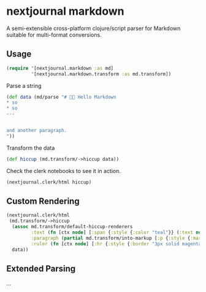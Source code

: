 # nextjournal markdown

A semi-extensible cross-platform clojure/script parser for Markdown suitable for multi-format conversions.

## Usage

```clojure
(require '[nextjournal.markdown :as md]
         '[nextjournal.markdown.transform :as md.transform])
```

Parse a string

```clojure
(def data (md/parse "# 👋🏻 Hello Markdown
* so
* so
---


and another paragraph.
"))
```

Transform the data

```clojure
(def hiccup (md.transform/->hiccup data))
```

Check the clerk notebooks to see it in action.

```clojure
(nextjournal.clerk/html hiccup)
```

## Custom Rendering

```clojure
(nextjournal.clerk/html
 (md.transform/->hiccup
  (assoc md.transform/default-hiccup-renderers
         :text (fn [ctx node] [:span {:style {:color "teal"}} (:text node)])
         :paragraph (partial md.transform/into-markup [:p {:style {:margin-top "2rem"}}])
         :ruler (fn [ctx node] [:hr {:style {:border "3px solid magenta"}}]))
  data))
```

## Extended Parsing

...
